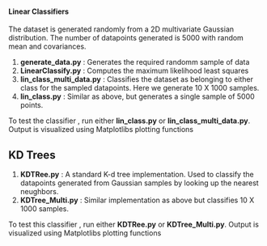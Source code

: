 #### Linear Classifiers

The dataset is generated randomly from a 2D multivariate Gaussian distribution. The number of datapoints generated is 5000 with random mean and covariances.

1. **generate_data.py** : Generates the required randomm sample of data
2. **LinearClassify.py** : Computes the maximum likelihood least squares
3. **lin_class_multi_data.py** : Classifies the dataset as belonging to either class for the sampled datapoints. Here we generate 10 X 1000     samples.
4. **lin_class.py** : Similar as above, but generates a single sample of 5000 points.

To test the classifier , run either **lin_class.py** or **lin_class_multi_data.py**. Output is visualized using Matplotlibs plotting functions


## KD Trees
1. **KDTRee.py** : A standard K-d tree implementation. Used to classify the datapoints generated from Gaussian samples by looking up the nearest neughbors.
2. **KDTree_Multi.py** : Similar implementation as above but classifies 10 X 1000 samples.


To test this classifier , run either **KDTRee.py** or **KDTree_Multi.py**. Output is visualized using Matplotlibs plotting functions

